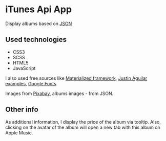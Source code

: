 # iTunes Api App

Display albums based on [JSON](https://itunes.apple.com/us/rss/topalbums/limit=100/json)

## Used technologies

* CSS3
* SCSS
* HTML5
* JavaScript

I also used free sources like [Materialized framework](https://materializecss.com/), [Justin Aguilar examples](http://www.justinaguilar.com/animations/#), [Google Fonts](https://fonts.google.com/). 

Images from [Pixabay](pixabay.com), albums images - from JSON.

## Other info

As additional information, I display the price of the album via tooltip.
Also, clicking on the avatar of the album will open a new tab with this album on Apple Music.
